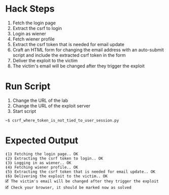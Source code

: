 # Hack Steps

1. Fetch the login page
2. Extract the csrf to login
3. Login as wiener
4. Fetch wiener profile
5. Extract the csrf token that is needed for email update
6. Craft an HTML form for changing the email address with an auto-submit script and include the extracted csrf token in the form
7. Deliver the exploit to the victim
8. The victim's email will be changed after they trigger the exploit

# Run Script

1. Change the URL of the lab
2. Change the URL of the exploit server
3. Start script

```
~$ csrf_where_token_is_not_tied_to_user_session.py
```

# Expected Output

```
⦗1⦘ Fetching the login page.. OK
⦗2⦘ Extracting the csrf token to login.. OK
⦗3⦘ Logging in as wiener.. OK
⦗4⦘ Fetching wiener profile.. OK
⦗5⦘ Extracting the csrf token that is needed for email update.. OK
⦗6⦘ Delivering the exploit to the victim.. OK
🗹 The victim's email will be changed after they trigger the exploit
🗹 Check your browser, it should be marked now as solved
```
